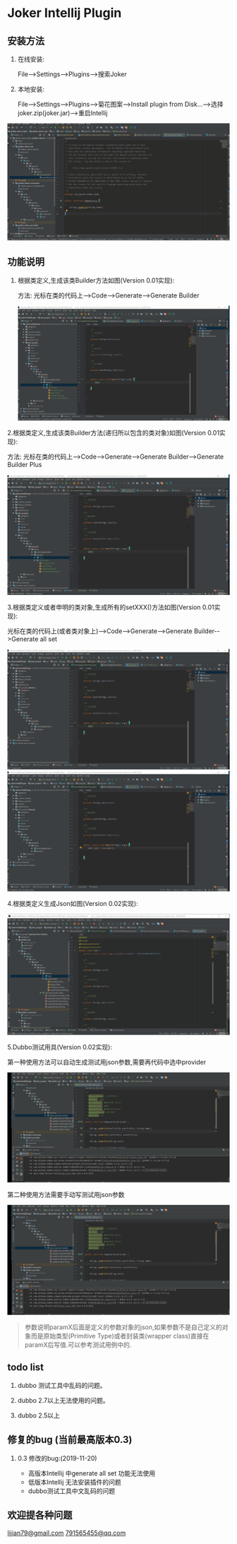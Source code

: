 # Joker Intellij Plugin

## 安装方法

1. 在线安装:

   File-->Settings-->Plugins-->搜索Joker

2. 本地安装:

   File-->Settings-->Plugins-->菊花图案-->Install plugin from Disk...-->选择joker.zip(joker.jar)-->重启Intellij

![](./readme/install_plugin.gif)

## 功能说明

1. 根据类定义,生成该类Builder方法如图(Version 0.01实现):

   方法: 光标在类的代码上-->Code-->Generate-->Generate Builder

   ![readme\genBuilder](./readme/genBuilder.gif)

2.根据类定义,生成该类Builder方法(递归所以包含的类对象)如图(Version 0.01实现):

方法: 光标在类的代码上-->Code-->Generate-->Generate Builder-->Generate Builder Plus

![](./readme/genBuilderPlus.gif)

3.根据类定义或者申明的类对象,生成所有的setXXX()方法如图(Version 0.01实现):

光标在类的代码上(或者类对象上)-->Code-->Generate-->Generate Builder-->Generate all set

![readme\genGeter1](./readme/genGeter1.gif)
![readme\genGeter2](./readme/genGeter2.gif)

4.根据类定义生成Json如图(Version 0.02实现):

![conver2java](./readme/convert2java.gif)

5.Dubbo测试用具(Version 0.02实现):

第一种使用方法可以自动生成测试用json参数,需要再代码中选中provider

![testDubbo1](./readme/testDubbo1.gif)

第二种使用方法需要手动写测试用json参数

![TestDubbo2](./readme/testDubbo2.gif)

> 参数说明paramX后面是定义的参数对象的json,如果参数不是自己定义的对象而是原始类型(Primitive Type)或者封装类(wrapper class)直接在paramX后写值.可以参考测试用例中的.

## todo list

1. dubbo 测试工具中乱码的问题。

2. dubbo 2.7以上无法使用的问题。

3. dubbo 2.5以上



## 修复的bug (当前最高版本0.3)

1. 0.3 修改的bug:(2019-11-20)

   - 高版本Intellij 中generate all set 功能无法使用
   - 低版本Intellij 无法安装插件的问题
   - dubbo测试工具中文乱码的问题







## 欢迎提各种问题
lijian79@gmail.com
791565455@qq.com
